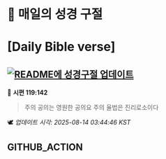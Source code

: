 # 🙏 매일의 성경 구절
# [Daily Bible verse]
## [![README에 성경구절 업데이트](https://github.com/DONGSUKA/first_test/actions/workflows/update-readme-bible.yml/badge.svg)](https://github.com/DONGSUKA/first_test/actions/workflows/update-readme-bible.yml)
<!-- START_BIBLE_VERSE -->
📖 **시편 119:142**
> 주의 공의는 영원한 공의요 주의 율법은 진리로소이다

🕊️ _업데이트 시각: 2025-08-14 03:44:46 KST_
  <!-- END_BIBLE_VERSE -->
## GITHUB_ACTION
